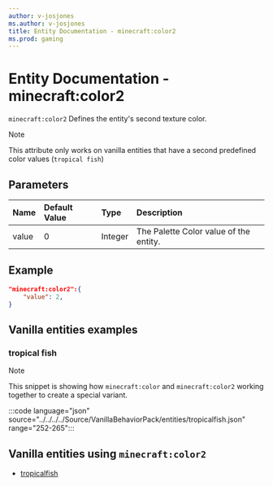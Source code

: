 ```yaml
---
author: v-josjones
ms.author: v-josjones
title: Entity Documentation - minecraft:color2
ms.prod: gaming
---
```


# Entity Documentation -  minecraft:color2

`minecraft:color2` Defines the entity's second texture color.

> [!NOTE]
> This attribute only works on vanilla entities that have a second predefined color values (`tropical fish`)

## Parameters

|Name |Default Value  |Type  |Description  |
|:----------|:----------|:----------|:----------|
|value| 0| Integer|  The Palette Color value of the entity. |

## Example

```json
"minecraft:color2":{
    "value": 2,
}
```

## Vanilla entities examples

### tropical fish

>[!Note]
>This snippet is showing how `minecraft:color` and `minecraft:color2` working together to create a special variant.

:::code language="json" source="../../../../Source/VanillaBehaviorPack/entities/tropicalfish.json" range="252-265":::

## Vanilla entities using `minecraft:color2`

- [tropicalfish](../../../../Source/VanillaBehaviorPack_Snippets/entities/tropicalfish.md)